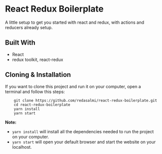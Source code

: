 # React Redux Boilerplate

A little setup to get you started with react and redux, with actions and reducers already setup.

## Built With

- React
- redux toolkit, react-redux

## Cloning & Installation

If you want to clone this project and run it on your computer, open a terminal and follow this steps:

```
	git clone https://github.com/redasalmi/react-redux-boilerplate.git
	cd react-redux-boilerplate
	yarn install
	yarn start
```

**Note:**

- `yarn install` will install all the dependencies needed to run the project on your computer.
- `yarn start` will open your default browser and start the website on your localhost.
